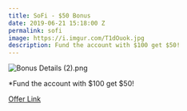```yaml
---
title: SoFi - $50 Bonus
date: 2019-06-21 15:18:00 Z
permalink: sofi
image: https://i.imgur.com/T1dOuok.jpg
description: Fund the account with $100 get $50!
---
```


![Bonus Details (2).png](/uploads/Bonus%20Details%20(2).png)

\*Fund the account with $100 get $50!

[Offer Link](https://www.sofi.com/share/money/2501161/)